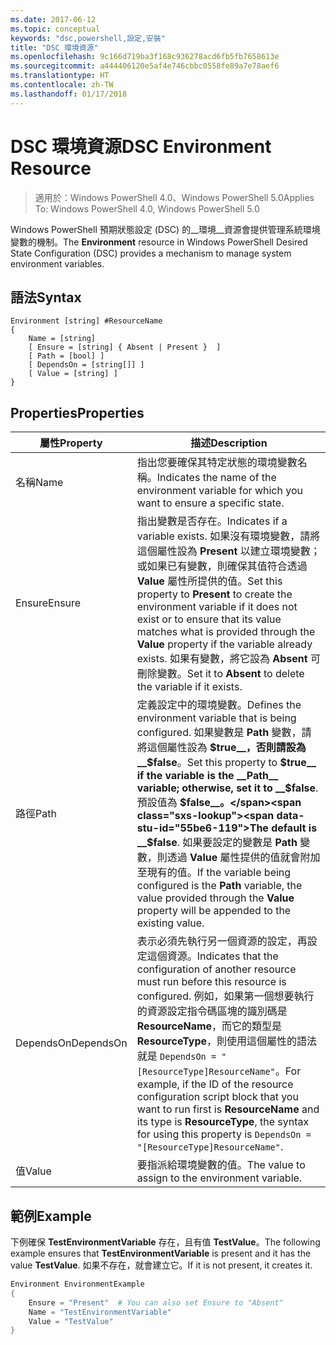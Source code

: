 ```yaml
---
ms.date: 2017-06-12
ms.topic: conceptual
keywords: "dsc,powershell,設定,安裝"
title: "DSC 環境資源"
ms.openlocfilehash: 9c166d719ba3f168c936278acd6fb5fb7658613e
ms.sourcegitcommit: a444406120e5af4e746cbbc0558fe89a7e78aef6
ms.translationtype: HT
ms.contentlocale: zh-TW
ms.lasthandoff: 01/17/2018
---
```

# <a name="dsc-environment-resource"></a><span data-ttu-id="55be6-103">DSC 環境資源</span><span class="sxs-lookup"><span data-stu-id="55be6-103">DSC Environment Resource</span></span>

> <span data-ttu-id="55be6-104">適用於：Windows PowerShell 4.0、Windows PowerShell 5.0</span><span class="sxs-lookup"><span data-stu-id="55be6-104">Applies To: Windows PowerShell 4.0, Windows PowerShell 5.0</span></span>

<span data-ttu-id="55be6-105">Windows PowerShell 預期狀態設定 (DSC) 的__環境__資源會提供管理系統環境變數的機制。</span><span class="sxs-lookup"><span data-stu-id="55be6-105">The __Environment__ resource in Windows PowerShell Desired State Configuration (DSC) provides a mechanism to manage system environment variables.</span></span>

## <a name="syntax"></a><span data-ttu-id="55be6-106">語法</span><span class="sxs-lookup"><span data-stu-id="55be6-106">Syntax</span></span>
``` mof
Environment [string] #ResourceName
{
    Name = [string]
    [ Ensure = [string] { Absent | Present }  ]
    [ Path = [bool] ]
    [ DependsOn = [string[]] ]
    [ Value = [string] ]
}
```

## <a name="properties"></a><span data-ttu-id="55be6-107">Properties</span><span class="sxs-lookup"><span data-stu-id="55be6-107">Properties</span></span>

|  <span data-ttu-id="55be6-108">屬性</span><span class="sxs-lookup"><span data-stu-id="55be6-108">Property</span></span>  |  <span data-ttu-id="55be6-109">描述</span><span class="sxs-lookup"><span data-stu-id="55be6-109">Description</span></span>   | 
|---|---| 
| <span data-ttu-id="55be6-110">名稱</span><span class="sxs-lookup"><span data-stu-id="55be6-110">Name</span></span>| <span data-ttu-id="55be6-111">指出您要確保其特定狀態的環境變數名稱。</span><span class="sxs-lookup"><span data-stu-id="55be6-111">Indicates the name of the environment variable for which you want to ensure a specific state.</span></span>| 
| <span data-ttu-id="55be6-112">Ensure</span><span class="sxs-lookup"><span data-stu-id="55be6-112">Ensure</span></span>| <span data-ttu-id="55be6-113">指出變數是否存在。</span><span class="sxs-lookup"><span data-stu-id="55be6-113">Indicates if a variable exists.</span></span> <span data-ttu-id="55be6-114">如果沒有環境變數，請將這個屬性設為 __Present__ 以建立環境變數；或如果已有變數，則確保其值符合透過 __Value__ 屬性所提供的值。</span><span class="sxs-lookup"><span data-stu-id="55be6-114">Set this property to __Present__ to create the environment variable if it does not exist or to ensure that its value matches what is provided through the __Value__ property if the variable already exists.</span></span> <span data-ttu-id="55be6-115">如果有變數，將它設為 __Absent__ 可刪除變數。</span><span class="sxs-lookup"><span data-stu-id="55be6-115">Set it to __Absent__ to delete the variable if it exists.</span></span>| 
| <span data-ttu-id="55be6-116">路徑</span><span class="sxs-lookup"><span data-stu-id="55be6-116">Path</span></span>| <span data-ttu-id="55be6-117">定義設定中的環境變數。</span><span class="sxs-lookup"><span data-stu-id="55be6-117">Defines the environment variable that is being configured.</span></span> <span data-ttu-id="55be6-118">如果變數是 __Path__ 變數，請將這個屬性設為 __$true__，否則請設為 __$false__。</span><span class="sxs-lookup"><span data-stu-id="55be6-118">Set this property to __$true__ if the variable is the __Path__ variable; otherwise, set it to __$false__.</span></span> <span data-ttu-id="55be6-119">預設值為 __$false__。</span><span class="sxs-lookup"><span data-stu-id="55be6-119">The default is __$false__.</span></span> <span data-ttu-id="55be6-120">如果要設定的變數是 __Path__ 變數，則透過 __Value__ 屬性提供的值就會附加至現有的值。</span><span class="sxs-lookup"><span data-stu-id="55be6-120">If the variable being configured is the __Path__ variable, the value provided through the __Value__ property will be appended to the existing value.</span></span>| 
| <span data-ttu-id="55be6-121">DependsOn</span><span class="sxs-lookup"><span data-stu-id="55be6-121">DependsOn</span></span> | <span data-ttu-id="55be6-122">表示必須先執行另一個資源的設定，再設定這個資源。</span><span class="sxs-lookup"><span data-stu-id="55be6-122">Indicates that the configuration of another resource must run before this resource is configured.</span></span> <span data-ttu-id="55be6-123">例如，如果第一個想要執行的資源設定指令碼區塊的識別碼是 __ResourceName__，而它的類型是 __ResourceType__，則使用這個屬性的語法就是 `DependsOn = "[ResourceType]ResourceName"`。</span><span class="sxs-lookup"><span data-stu-id="55be6-123">For example, if the ID of the resource configuration script block that you want to run first is __ResourceName__ and its type is __ResourceType__, the syntax for using this property is `DependsOn = "[ResourceType]ResourceName"`.</span></span>| 
| <span data-ttu-id="55be6-124">值</span><span class="sxs-lookup"><span data-stu-id="55be6-124">Value</span></span>| <span data-ttu-id="55be6-125">要指派給環境變數的值。</span><span class="sxs-lookup"><span data-stu-id="55be6-125">The value to assign to the environment variable.</span></span>| 

## <a name="example"></a><span data-ttu-id="55be6-126">範例</span><span class="sxs-lookup"><span data-stu-id="55be6-126">Example</span></span>

<span data-ttu-id="55be6-127">下例確保 __TestEnvironmentVariable__ 存在，且有值 __TestValue__。</span><span class="sxs-lookup"><span data-stu-id="55be6-127">The following example ensures that __TestEnvironmentVariable__ is present and it has the value __TestValue__.</span></span> <span data-ttu-id="55be6-128">如果不存在，就會建立它。</span><span class="sxs-lookup"><span data-stu-id="55be6-128">If it is not present, it creates it.</span></span>

```powershell
Environment EnvironmentExample
{
    Ensure = "Present"  # You can also set Ensure to "Absent"
    Name = "TestEnvironmentVariable"
    Value = "TestValue"
}
```

